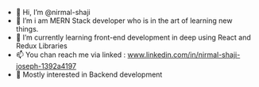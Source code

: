 - 👋 Hi, I’m @nirmal-shaji
- 👀 I’m i am MERN Stack developer who is in the art of learning new things.
- 🌱 I’m currently learning front-end development in deep using React and Redux Libraries
- 📫 You chan reach me via linked : www.linkedin.com/in/nirmal-shaji-joseph-1392a4197
- 🧠 Mostly interested in Backend development


<!---
nirmal-shaji/nirmal-shaji is a ✨ special ✨ repository because its `README.md` (this file) appears on your GitHub profile.
You can click the Preview link to take a look at your changes.
--->
